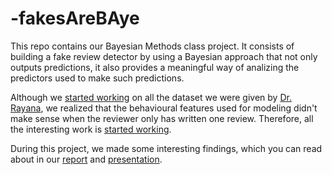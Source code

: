 # -fakesAreBAye

This repo contains our Bayesian Methods class project. It consists of building a fake review detector by using a Bayesian approach that not only outputs predictions, it also provides a meaningful way of analizing the predictors used to make such predictions.

Although we [started working](AllUsers/) on all the dataset we were given by [Dr. Rayana](http://odds.cs.stonybrook.edu/yelpzip-dataset/), we realized that the behavioural features used for modeling didn't make sense when the reviewer only has written one review. Therefore, all the interesting work is [started working](RecurrentUsers/).

During this project, we made some interesting findings, which you can read about in our [report](report/report.pdf) and [presentation](slides/slides.pdf). 
